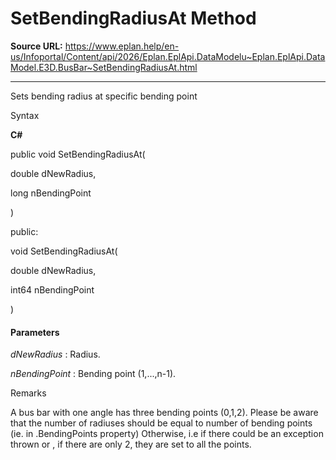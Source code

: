 # SetBendingRadiusAt Method

**Source URL:** https://www.eplan.help/en-us/Infoportal/Content/api/2026/Eplan.EplApi.DataModelu~Eplan.EplApi.DataModel.E3D.BusBar~SetBendingRadiusAt.html

---

Sets bending radius at specific bending point

Syntax

**C#**



public void SetBendingRadiusAt( 

   double dNewRadius,

   long nBendingPoint

)

public:

void SetBendingRadiusAt( 

   double dNewRadius,

   int64 nBendingPoint

)


#### Parameters

*dNewRadius*
:   Radius.

*nBendingPoint*
:   Bending point (1,...,n-1).

Remarks

A bus bar with one angle has three bending points (0,1,2). Please be aware that the number of radiuses should be equal to number of bending points (ie. in .BendingPoints property) Otherwise, i.e if there could be an exception thrown or , if there are only 2, they are set to all the points.
